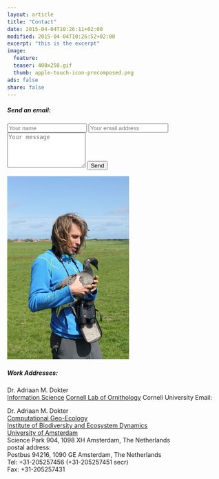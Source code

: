```yaml
---
layout: article 
title: "Contact" 
date: 2015-04-04T10:26:11+02:00 
modified: 2015-04-04T10:26:52+02:00 
excerpt: "this is the excerpt" 
image: 
  feature: 
  teaser: 400x250.gif 
  thumb: apple-touch-icon-precomposed.png 
ads: false 
share: false
---
```


##### Send an email:

<form action="//formspree.io/adriaandokter@gmail.com" role="form" method="POST">
    <input type="text" name="name" placeholder="Your name">
    <input type="email" name="_replyto" placeholder="Your email address">
    <input type="hidden" name="_subject" value="New submission!" />
    <input type="text" name="_gotcha" style="display:none" />
    <textarea name="message" rows="5" placeholder="Your message"></textarea>
    <input type="submit" value="Send">
</form>

!["it's me"](/images/AdriaanBrent201505.jpg)

##### Work Addresses:

Dr. Adriaan M. Dokter  
[Information Science][1]
[Cornell Lab of Ornithology][2]
Cornell University
Email: <SCRIPT type='text/javascript'>a='amd427'; b='cornell.edu'
document.write('<A hre'+'f="mai'+'lto:'+a+'@'+b+'">');
document.write(a+'@'+b+'</a>');
</SCRIPT>

Dr. Adriaan M. Dokter  
[Computational Geo-Ecology][3]  
[Institute of Biodiversity and Ecosystem Dynamics][4]  
[University of Amsterdam][5]  
Science Park 904, 1098 XH Amsterdam, The Netherlands  
postal address:  
Postbus 94216, 1090 GE Amsterdam, The Netherlands  
Tel: +31-205257456 (+31-205257451 secr)  
Fax: +31-205257431  

[1]: http://www.birds.cornell.edu/page.aspx?pid=1675
[2]: http://www.birds.cornell.edu
[3]: http://ibed.uva.nl/research/research-groups/content/computational-geo-ecology/computational-geo-ecology.html  "Computational Geo-Ecology"
[4]: http://ibed.uva.nl/        "Institute for Biodiversity and Ecosystem Dynamics"
[5]: http://uva.nl/        "University of Amsterdam"

